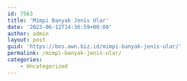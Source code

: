 ```yaml
---
id: 7563
title: 'Mimpi Banyak Jenis Ular'
date: '2023-06-12T14:36:59+00:00'
author: admin
layout: post
guid: 'https://bos.awn.biz.id/mimpi-banyak-jenis-ular/'
permalink: /mimpi-banyak-jenis-ular/
categories:
    - Uncategorized
---
```


